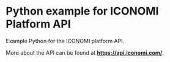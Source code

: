# Python example for ICONOMI Platform API
Example Python for the ICONOMI platform API. 

More about the API can be found at **https://api.iconomi.com/**.

